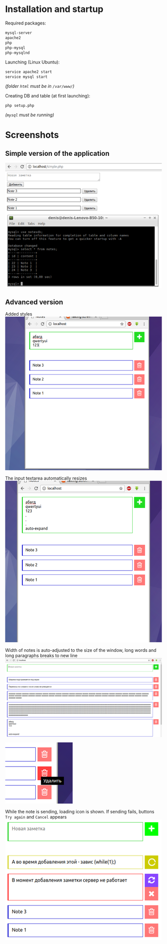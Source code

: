 Installation and startup
========================

Required packages:
    
    mysql-server
    apache2
    php
    php-mysql
    php-mysqlnd

Launching (Linux Ubuntu):
    
    service apache2 start
    service mysql start
*(folder `html` must be in `/var/www/`)*

Creating DB and table (at first launching):
    
    php setup.php
*(`mysql` must be running)*


Screenshots
===========

Simple version of the application
---------------------------------

![](/screenshots/1.png)

Advanced version
----------------

Added styles
![](/screenshots/2.png)

The input textarea automatically resizes
![](/screenshots/3.png)

Width of notes is auto-adjusted to the size of the window, long words and long paragraphs breaks to new line
![](/screenshots/4.png)

![](/screenshots/5.png)

While the note is sending, loading icon is shown. If sending fails, buttons `Try again` and `Cancel` appears
![](/screenshots/6.png)

